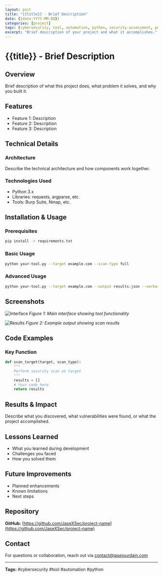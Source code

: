 ```yaml
---
layout: post
title: "{{title}} - Brief Description"
date: {{date:YYYY-MM-DD}}
categories: [project]
tags: [cybersecurity, tool, automation, python, security-assessment, penetration-testing, red-team, blue-team]
excerpt: "Brief description of your project and what it accomplishes."
---
```


# {{title}} - Brief Description

## Overview

Brief description of what this project does, what problem it solves, and why you built it.

## Features

- Feature 1: Description
- Feature 2: Description
- Feature 3: Description

## Technical Details

### Architecture
Describe the technical architecture and how components work together.

### Technologies Used
- Python 3.x
- Libraries: requests, argparse, etc.
- Tools: Burp Suite, Nmap, etc.

## Installation & Usage

### Prerequisites
```bash
pip install -r requirements.txt
```

### Basic Usage
```bash
python your-tool.py --target example.com --scan-type full
```

### Advanced Usage
```bash
python your-tool.py --target example.com --output results.json --verbose
```

## Screenshots

![Interface](interface.png)
*Figure 1: Main interface showing tool functionality*

![Results](results.png)
*Figure 2: Example output showing scan results*

## Code Examples

### Key Function
```python
def scan_target(target, scan_type):
    """
    Perform security scan on target
    """
    results = []
    # Your code here
    return results
```

## Results & Impact

Describe what you discovered, what vulnerabilities were found, or what the project accomplished.

## Lessons Learned

- What you learned during development
- Challenges you faced
- How you solved them

## Future Improvements

- Planned enhancements
- Known limitations
- Next steps

## Repository

**GitHub:** [https://github.com/JaseXSec/project-name](https://github.com/JaseXSec/project-name)

## Contact

For questions or collaboration, reach out via [contact@jasejourdain.com](mailto:contact@jasejourdain.com)

---

**Tags:** #cybersecurity #tool #automation #python
